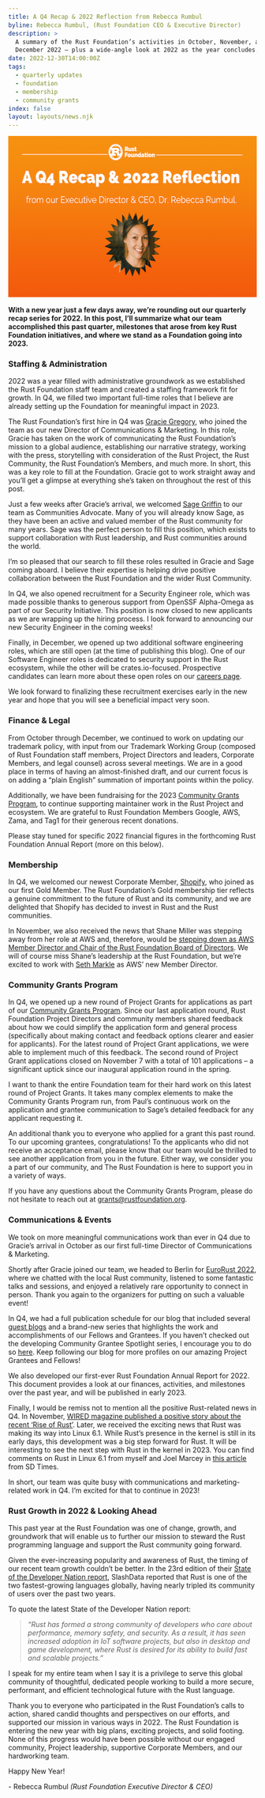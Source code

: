 ```yaml
---
title: A Q4 Recap & 2022 Reflection from Rebecca Rumbul
byline: Rebecca Rumbul, (Rust Foundation CEO & Executive Director)
description: >
  A summary of the Rust Foundation’s activities in October, November, and
  December 2022 – plus a wide-angle look at 2022 as the year concludes. 
date: 2022-12-30T14:00:00Z
tags:
  - quarterly updates
  - foundation
  - membership
  - community grants
index: false
layout: layouts/news.njk
---
```

<img src="/img/news/2022-12-30-q4-recap-and-2022-reflection/rebecca-rumbul-2022-reflection.png" width="580" height="326" alt="Orange gradient background with white rust foundation logo up top (letter &quot;R&quot; inside gear icon) with the following white heading text: &quot;A Q4 Recap &amp; 2022 Reflection”. Underneath is a smaller subheading that reads “from our Executive Director &amp; CEO, Dr. Rebecca Rumbul.” A headshot of Rebecca Rumbul is underneath." title="Dr. Rebecca Rumbul (Rust Foundation Executive Director &amp; CEO)" />

**With a new year just a few days away, we’re rounding out our quarterly recap series for 2022. In this post, I’ll summarize what our team accomplished this past quarter, milestones that arose from key Rust Foundation initiatives, and where we stand as a Foundation going into 2023.&nbsp;**

### Staffing & Administration&nbsp;

2022 was a year filled with administrative groundwork as we established the Rust Foundation staff team and created a staffing framework fit for growth. In Q4, we filled two important full-time roles that I believe are already setting up the Foundation for meaningful impact in 2023.&nbsp;&nbsp;

The Rust Foundation’s first hire in Q4 was [<u>Gracie Gregory</u>](https://foundation.rust-lang.org/news/2022-10-06-welcome-gracie-gregory-director-of-communications/), who joined the team as our new Director of Communications & Marketing. In this role, Gracie has taken on the work of communicating the Rust Foundation’s mission to a global audience, establishing our narrative strategy, working with the press, storytelling with consideration of the Rust Project, the Rust Community, the Rust Foundation’s Members, and much more. In short, this was a key role to fill at the Foundation. Gracie got to work straight away and you’ll get a glimpse at everything she’s taken on throughout the rest of this post.&nbsp;

Just a few weeks after Gracie’s arrival, we welcomed [<u>Sage Griffin</u>](https://foundation.rust-lang.org/news/welcoming-sage-griffin-rust-foundation-communities-advocate/) to our team as Communities Advocate. Many of you will already know Sage, as they have been an active and valued member of the Rust community for many years. Sage was the perfect person to fill this position, which exists to support collaboration with Rust leadership, and Rust communities around the world.

I’m so pleased that our search to fill these roles resulted in Gracie and Sage coming aboard. I believe their expertise is helping drive positive collaboration between the Rust Foundation and the wider Rust Community.&nbsp;

In Q4, we also opened recruitment for a Security Engineer role, which was made possible thanks to generous support from OpenSSF Alpha-Omega as part of our Security Initiative. This position is now closed to new applicants as we are wrapping up the hiring process. I look forward to announcing our new Security Engineer in the coming weeks\!

Finally, in December, we opened up two additional software engineering roles, which are still open (at the time of publishing this blog). One of our Software Engineer roles is dedicated to security support in the Rust ecosystem, while the other will be crates.io-focused. Prospective candidates can learn more about these open roles on our [<u>careers page</u>](https://foundation.rust-lang.org/careers/).

We look forward to finalizing these recruitment exercises early in the new year and hope that you will see a beneficial impact very soon.&nbsp;

### Finance & Legal

From October through December, we continued to work on updating our trademark policy, with input from our Trademark Working Group (composed of Rust Foundation staff members, Project Directors and leaders, Corporate Members, and legal counsel) across several meetings. We are in a good place in terms of having an almost-finished draft, and our current focus is on adding a “plain English” summation of important points within the policy.&nbsp;

Additionally, we have been fundraising for the 2023 [<u>Community Grants Program</u>](https://foundation.rust-lang.org/grants/), to continue supporting maintainer work in the Rust Project and ecosystem. We are grateful to Rust Foundation Members Google, AWS, Zama, and Tag1 for their generous recent donations.&nbsp;

Please stay tuned for specific 2022 financial figures in the forthcoming Rust Foundation Annual Report (more on this below).&nbsp;

### Membership

In Q4, we welcomed our newest Corporate Member, [<u>Shopify</u>](https://foundation.rust-lang.org/news/welcoming-shopify-as-our-inaugural-gold-member/), who joined as our first Gold Member. The Rust Foundation’s Gold membership tier reflects a genuine commitment to the future of Rust and its community, and we are delighted that Shopify has decided to invest in Rust and the Rust communities.

In November, we also received the news that Shane Miller was stepping away from her role at AWS and, therefore, would be [<u>stepping down as AWS Member Director and Chair of the Rust Foundation Board of Directors</u>](https://foundation.rust-lang.org/news/board-announcement-farewell-to-shane-miller/). We will of course miss Shane’s leadership at the Rust Foundation, but we’re excited to work with [<u>Seth Markle</u>](https://foundation.rust-lang.org/news/welcoming-seth-markle-to-the-rust-foundation-board/) as AWS’ new Member Director.&nbsp;

### Community Grants Program

In Q4, we opened up a new round of Project Grants for applications as part of our [<u>Community Grants Program</u>](https://foundation.rust-lang.org/grants/). Since our last application round, Rust Foundation Project Directors and community members shared feedback about how we could simplify the application form and general process (specifically about making contact and feedback options clearer and easier for applicants). For the latest round of Project Grant applications, we were able to implement much of this feedback. The second round of Project Grant applications closed on November 7 with a total of 101 applications – a significant uptick since our inaugural application round in the spring.&nbsp;

I want to thank the entire Foundation team for their hard work on this latest round of Project Grants. It takes many complex elements to make the Community Grants Program run, from Paul’s continuous work on the application and grantee communication to Sage’s detailed feedback for any applicant requesting it.&nbsp;

An additional thank you to everyone who applied for a grant this past round. To our upcoming grantees, congratulations\! To the applicants who did not receive an acceptance email, please know that our team would be thrilled to see another application from you in the future. Either way, we consider you a part of our community, and The Rust Foundation is here to support you in a variety of ways.&nbsp;

If you have any questions about the Community Grants Program, please do not hesitate to reach out at [grants@rustfoundation.org](mailto:grants@rustfoundation.org).

### Communications & Events

We took on more meaningful communications work than ever in Q4 due to Gracie’s arrival in October as our first full-time Director of Communications & Marketing.&nbsp;

Shortly after Gracie joined our team, we headed to Berlin for [<u>EuroRust 2022</u>](https://eurorust.eu/), where we chatted with the local Rust community, listened to some fantastic talks and sessions, and enjoyed a relatively rare opportunity to connect in person. Thank you again to the organizers for putting on such a valuable event\!&nbsp;

In Q4, we had a full publication schedule for our blog that included several [<u>guest blogs</u>](https://foundation.rust-lang.org/tags/guest%20blog%20series/) and a brand-new series that highlights the work and accomplishments of our Fellows and Grantees. If you haven’t checked out the developing Community Grantee Spotlight series, I encourage you to do so [<u>here</u>](https://foundation.rust-lang.org/tags/grantee%20spotlight/). Keep following our blog for more profiles on our amazing Project Grantees and Fellows\!

We also developed our first-ever Rust Foundation Annual Report for 2022. This document provides a look at our finances, activities, and milestones over the past year, and will be published in early 2023.&nbsp;

Finally, I would be remiss not to mention all the positive Rust-related news in Q4. In November, [<u>WIRED magazine published a positive story about the recent &lsquo;Rise of Rust&rsquo;</u>](https://www.wired.com/story/rust-secure-programming-language-memory-safe/). Later, we received the exciting news that Rust was making its way into Linux 6.1. While Rust’s presence in the kernel is still in its early days, this development was a big step forward for Rust. It will be interesting to see the next step with Rust in the kernel in 2023. You can find comments on Rust in Linux 6.1 from myself and Joel Marcey in [<u>this article</u>](https://sdtimes.com/software-development/rusts-addition-to-the-linux-kernel-seen-as-enormous-vote-of-confidence-in-the-language/) from SD Times.

In short, our team was quite busy with communications and marketing-related work in Q4. I’m excited for that to continue in 2023\!&nbsp;

### Rust Growth in 2022 & Looking Ahead

This past year at the Rust Foundation was one of change, growth, and groundwork that will enable us to further our mission to steward the Rust programming language and support the Rust community going forward.&nbsp;

Given the ever-increasing popularity and awareness of Rust, the timing of our recent team growth couldn’t be better. In the 23rd edition of their [<u>State of the Developer Nation report</u>](https://slashdata-website-cms.s3.amazonaws.com/sample_reports/dsIe6JlZge_KsHWt.pdf), SlashData reported that Rust is one of the two fastest-growing languages globally, having nearly tripled its community of users over the past two years.&nbsp;

To quote the latest State of the Developer Nation report:

> *“Rust has formed a strong community of developers who care about performance, memory safety, and security. As a result, it has seen increased adoption in IoT software projects, but also in desktop and game development, where Rust is desired for its ability to build fast and scalable projects.”*

I speak for my entire team when I say it is a privilege to serve this global community of thoughtful, dedicated people working to build a more secure, performant, and efficient technological future with the Rust language.&nbsp;

Thank you to everyone who participated in the Rust Foundation’s calls to action, shared candid thoughts and perspectives on our efforts, and supported our mission in various ways in 2022. The Rust Foundation is entering the new year with big plans, exciting projects, and solid footing. None of this progress would have been possible without our engaged community, Project leadership, supportive Corporate Members, and our hardworking team.&nbsp;

Happy New Year\!&nbsp;

\- Rebecca Rumbul *(Rust Foundation Executive Director & CEO)*